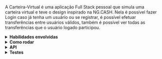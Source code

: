 A Carteira-Virtual é uma aplicação Full Stack pessoal que simula uma carteira virtual e teve o design inspirado na NG.CASH. Nela é possível fazer Login caso já tenha um usuário ou se registrar, é possível efetuar transferências entre usuários válidos, também é possível ver todas as transferências que o usuário logado participou. 

<details>
<summary><strong>Habilidades envolvidas</strong></summary><br />

**Frontend:**
  - React 
  - Typescript
  - HTML CSS
  - Bootstrap
  - Responsividade
  - React Testing Library
  - Jest


**Backend:**
  - Node
  - Typescript
  - Express
  - Sequelize
  - Docker
  - Jsonwebtoken
  - Bcrypt

</details>

<details>
<summary><strong>Como rodar</strong></summary><br />

**Docker:**
  - Rode o comando `docker-compose up` para criar seu docker-compose.

**Banco de dados:**
  - Será um container docker Postgres já configurado no docker-compose através de um serviço definido como `db`.
  - Tem o papel de fornecer dados para o serviço de _backend_.
  - Roda na pota `5432`.
  
**Back-end:**
 - Será um container docker no docker-compose através de um serviço definido como `backend`.
 - Ao iniciar o Docker-compose o backend irá estruturar e popular o banco de dados com informações iniciais definidas pelo sequelize.
 - Roda na porta `3001`.

**Front-end:**
 - Será um container docker no docker-compose através de um serviço definido como `frontend`.
 - Ao iniciar o Docker-compose o frontend gera um terminal que já inicia sua aplicação frontend, você pode acessa-la na rota `http://localhost:3000/`
 - Roda na porta `3000`.

</details>

<details>
<summary><strong>API</strong></summary><br />

**`GET /`**
 - Use o endpoint `GET /` para testar a api, em caso de sucesso retorna:
```json
{
  "ok": "Backend working"
}
```

**`POST /register`**
 - Você deve preencher o body com um `username` e um `password` validos, exemplo:
 ```json
{
  "username": "Carlos",
  "password": "Password1",
}
```
 - Em caso de sucesso, retorna as informações do usuário criado:
```json
{
  "id": 4,
  "username": "<Carlos>",
  "password": "$2a$10$ILdKzLspVXavt9GCrtqf8urcITmpFgPjdgJX.cM9zKKLk.JTX/Rk.",
  "accountId": 4
}
```

**`POST /login`**
 - Você deve preencher o body com um `username` e um `password` validos, exemplo:
 ```json
{
  "username": "Carlos",
  "password": "Password1",
}
```
 - Em caso de sucesso, retorna um token que tem duração de 24h e será utilizado em requisições futuras:
```json
  "eyJhbGciOiJIUzI1NiIsInR5cCI6IkpXVCJ9.eyJkYXRhIjp7InVzZXJuYW1lIjoiQ2FybG9zIn0sImlhdCI6MTY2ODgxMjg4NywiZXhwIjoxNjY4ODk5Mjg3fQ.MQsfKi91O-1I1mwh9GZMXENGkCTmcvck9tF99xVD8l0"
```

**`GET /balance`**
 - Você deve preencher o Header `Authorization` com o token recebido ao efetuar Login.
 - Em caso de sucesso, retorna o nome do usuário e o balance da conta:
```json
{
  "username": "Carlos",
  "balance": 100000000,
}
```

**`POST /transaction`**
 - Você deve preencher o Header `Authorization` com o token recebido ao efetuar Login.
 - Você deve preencher o body com um `value` e um `username` validos, exemplo:
 ```json
{
  "value": 1000,
  "username": "Rosa"
}
```
 - Em caso de sucesso, retorna as informações da transação realizada:
```json
  "successful Transaction of <valor> from <quem enviou> to <quem recebeu>"
```

**`GET /transactions`**
 - Você deve preencher o Header `Authorization` com o token recebido ao efetuar Login.
 - Em caso de sucesso, retorna informações de todas as transações que o usuário participou (enviando ou recebendo):
```json
[
  {
     "id": 1,
     "debitedAccountId": 3,
     "creditedAccountId": 2,
     "value": 1000000,
     "createdAt": "2022-11-17T15:48:08.202Z"
  },
  {
     "id": 2,
     "debitedAccountId": 3,
     "creditedAccountId": 1,
     "value": 1000000,
     "createdAt": "2022-11-17T15:48:18.184Z"
  }
]
```

</details>

<details>
<summary><strong>Testes</strong></summary><br />

**Frontend:**
  - Para rodar os testes do Frontend entre na pasta `./Frontend`, abra um terminal e rode o comando `npm run test`.
  - Os testes foram criados com a React Testing Library e Jest

**Backend (EM construção):**
  - Para rodar os testes do Backend entre na pasta `./Backend`, abra um terminal e rode o comando `npm run test`.
</details>
